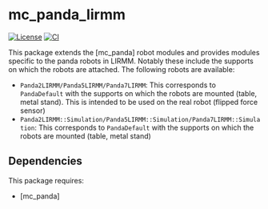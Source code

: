 mc_panda_lirmm
========

[![License](https://img.shields.io/badge/License-BSD%202--Clause-green.svg)](https://opensource.org/licenses/BSD-2-Clause)
[![CI](https://github.com/jrl-umi3218/mc_panda_lirmm/workflows/CI%20of%20mc_panda_lirmm/badge.svg?branch=master)](https://github.com/jrl-umi3218/mc_panda_lirmm/actions?query=workflow%3A%22CI+of+mc_panda_lirmm%22)

This package extends the [mc_panda] robot modules and provides modules specific to the panda robots in LIRMM. Notably these include the supports on which the robots are attached.
The following robots are available:
- `Panda2LIRMM/Panda5LIRMM/Panda7LIRMM`: This corresponds to `PandaDefault` with the supports on which the robots are mounted (table, metal stand). This is intended to be used on the real robot (flipped force sensor)
- `Panda2LIRMM::Simulation/Panda5LIRMM::Simulation/Panda7LIRMM::Simulation`: This corresponds to `PandaDefault` with the supports on which the robots are mounted (table, metal stand)

Dependencies
------------

This package requires:
- [mc_panda]
